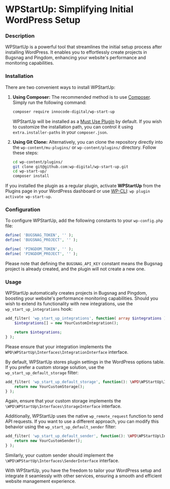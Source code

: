 # WPStartUp: Simplifying Initial WordPress Setup

### Description

WPStartUp is a powerful tool that streamlines the initial setup process after installing WordPress. It enables you to effortlessly create projects in Bugsnag and Pingdom, enhancing your website's performance and monitoring capabilities.

### Installation

There are two convenient ways to install WPStartUp:

1. **Using Composer:**
   The recommended method is to use [Composer](https://getcomposer.org/). Simply run the following command:

   ```bash
   composer require innocode-digital/wp-start-up
   ```

   WPStartUp will be installed as a [Must Use Plugin](https://codex.wordpress.org/Must_Use_Plugins) by default. If you wish to customize the installation path, you can control it using `extra.installer-paths` in your `composer.json`.

2. **Using Git Clone:**
   Alternatively, you can clone the repository directly into the `wp-content/mu-plugins/` or `wp-content/plugins/` directory. Follow these steps:

   ```bash
   cd wp-content/plugins/
   git clone git@github.com:wp-digital/wp-start-up.git
   cd wp-start-up/
   composer install
   ```

If you installed the plugin as a regular plugin, activate **WPStartUp** from the Plugins page in your WordPress dashboard or use [WP-CLI](https://make.wordpress.org/cli/handbook/): `wp plugin activate wp-start-up`.

### Configuration

To configure WPStartUp, add the following constants to your `wp-config.php` file:

```php
define( 'BUGSNAG_TOKEN', '' );
define( 'BUGSNAG_PROJECT', '' );

define( 'PINGDOM_TOKEN', '' );
define( 'PINGDOM_PROJECT', '' );
```

Please note that defining the `BUGSNAG_API_KEY` constant means the Bugsnag project is already created, and the plugin will not create a new one.

### Usage

WPStartUp automatically creates projects in Bugsnag and Pingdom, boosting your website's performance monitoring capabilities. Should you wish to extend its functionality with new integrations, use the `wp_start_up_integrations` hook:

```php
add_filter( 'wp_start_up_integrations', function( array $integrations ): array {
    $integrations[] = new YourCustomIntegration();

    return $integrations;
} );
```

Please ensure that your integration implements the `WPD\WPStartUp\Interfaces\IntegrationInterface` interface.

By default, WPStartUp stores plugin settings in the WordPress options table. If you prefer a custom storage solution, use the `wp_start_up_default_storage` filter:

```php
add_filter( 'wp_start_up_default_storage', function(): \WPD\WPStartUp\Interfaces\StorageInterface {
    return new YourCustomStorage();
} );
```

Again, ensure that your custom storage implements the `\WPD\WPStartUp\Interfaces\StorageInterface` interface.

Additionally, WPStartUp uses the native `wp_remote_request` function to send API requests. If you want to use a different approach, you can modify this behavior using the `wp_start_up_default_sender` filter:

```php
add_filter( 'wp_start_up_default_sender', function(): \WPD\WPStartUp\Interfaces\SenderInterface {
    return new YourCustomSender();
} );
```

Similarly, your custom sender should implement the `\WPD\WPStartUp\Interfaces\SenderInterface` interface.

With WPStartUp, you have the freedom to tailor your WordPress setup and integrate it seamlessly with other services, ensuring a smooth and efficient website management experience.
